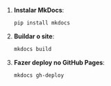1. **Instalar MkDocs**:
   ```bash
   pip install mkdocs
   ```

2. **Buildar o site**:
   ```bash
   mkdocs build
   ```

3. **Fazer deploy no GitHub Pages**:
   ```bash
   mkdocs gh-deploy
   ```